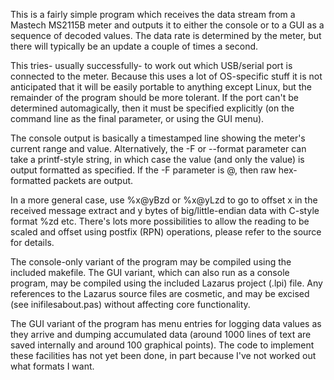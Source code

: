 This is a fairly simple program which receives the data stream from a Mastech MS2115B meter and outputs it to either the console or to a GUI as a sequence of decoded values. The data rate is determined by the meter, but there will typically be an update a couple of times a second.

This tries- usually successfully- to work out which USB/serial port is connected to the meter. Because this uses a lot of OS-specific stuff it is not anticipated that it will be easily portable to anything except Linux, but the remainder of the program should be more tolerant. If the port can't be determined automagically, then it must be specified explicitly (on the command line as the final parameter, or using the GUI menu).

The console output is basically a timestamped line showing the meter's current range and value. Alternatively, the -F or --format parameter can take a printf-style string, in which case the value (and only the value) is output formatted as specified. If the -F parameter is @, then raw hex-formatted packets are output.

In a more general case, use %x@yBzd or %x@yLzd to go to offset x in the received message extract and y bytes of big/little-endian data with C-style format %zd etc. There's lots more possibilities to allow the reading to be scaled and offset using postfix (RPN) operations, please refer to the source for details.

The console-only variant of the program may be compiled using the included makefile. The GUI variant, which can also run as a console program, may be compiled using the included Lazarus project (.lpi) file. Any references to the Lazarus source files are cosmetic, and may be excised (see inifilesabout.pas) without affecting core functionality.

The GUI variant of the program has menu entries for logging data values as they arrive and dumping accumulated data (around 1000 lines of text are saved internally and around 100 graphical points). The code to implement these facilities has not yet been done, in part because I've not worked out what formats I want.
